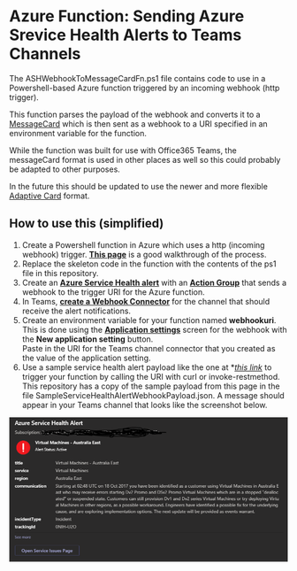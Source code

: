# Azure Function: Sending Azure Srevice Health Alerts to Teams Channels

The ASHWebhookToMessageCardFn.ps1 file contains code to use in a Powershell-based Azure function triggered by an incoming webhook (http trigger).  

This function parses the payload of the webhook and converts it to a [MessageCard](https://docs.microsoft.com/en-us/outlook/actionable-messages/message-card-reference)  which is then sent as a webhook to a URI specified in an environment variable for the function.

While the function was built for use with Office365 Teams, the messageCard format is used in other places as well so this could probably be adapted to other purposes.

In the future this should be updated to use the newer and more flexible [Adaptive Card](https://docs.microsoft.com/en-us/outlook/actionable-messages/adaptive-card) format.

## How to use this (simplified)

1. Create a Powershell function in Azure which uses a http (incoming webhook) trigger.  **[This page](https://docs.microsoft.com/en-us/azure/azure-functions/functions-create-first-function-powershell)** is a good walkthrough of the process.  
2. Replace the skeleton code in the function with the contents of the ps1 file in this repository.
3. Create an **[Azure Service Health alert](https://docs.microsoft.com/en-us/azure/service-health/alerts-activity-log-service-notifications)** with an **[Action Group](https://docs.microsoft.com/en-us/azure/azure-monitor/platform/action-groups)** that sends a webhook to the trigger URI for the Azure function.
4. In Teams, **[create a Webhook Connector](https://docs.microsoft.com/en-us/microsoftteams/platform/concepts/connectors/connectors-using#setting-up-a-custom-incoming-webhook)** for the channel that should receive the alert notifications.
5. Create an environment variable for your function named **webhookuri**.  This is done using the **[Application settings](https://docs.microsoft.com/en-us/azure/azure-functions/functions-how-to-use-azure-function-app-settings#settings)** screen for the webhook with the **New application setting** button.  
Paste in the URI for the Teams channel connector that you created as the value of the application setting.
6. Use a sample service health alert payload like the one at **[this link](https://docs.microsoft.com/en-us/azure/azure-monitor/platform/activity-log-alerts-webhook#servicehealth)* to trigger your function by calling the URI with curl or invoke-restmethod.  This repository has a copy of the sample payload from this page in the file SampleServiceHealthAlertWebhookPayload.json.  A message should appear in your Teams channel that looks like the screenshot below.

![MessageCard Screenshot](https://github.com/KenHoover/AzureSHStuff/blob/master/SampleHealthAlertCard.PNG?raw=true "Sample MessageCard Output")
